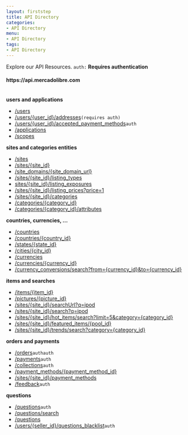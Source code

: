 ```yaml
---
layout: firststep
title: API Directory
categories: 
- API Directory
menu:
- API Directory
tags: 
- API Directory
---
```



Explore our API Resources. <code>auth:</code> <strong>Requires authentication</strong>

<h4>https://api.mercadolibre.com</h4>

<br>
  <strong>users and applications</strong>
  <ul class='ch-list parameters'>
    <li><a href="https://api.mercadolibre.com/users" target="_blank">/users</a></li>
    <li><a href="https://api.mercadolibre.com/users/{user_id}/addresses" target="_blank">/users/{user_id}/addresses</a><code>(requires auth)</code></li>
    <li><a href="https://api.mercadolibre.com/users/{user_id}/accepted_payment_methods" target="_blank">/users/{user_id}/accepted_payment_methods</a><code>auth</code></li>
    <li><a href="https://api.mercadolibre.com/applications" target="_blank">/applications</a></li>
    <li><a href="https://api.mercadolibre.com/scopes" target="_blank">/scopes</a></li>
  </ul>

<strong>sites and categories entities</strong>
  <ul class='ch-list parameters'>
    <li><a href="https://api.mercadolibre.com/sites" target="_blank">/sites</a></li>
    <li><a href="https://api.mercadolibre.com/sites/{site_id}" target="_blank">/sites/{site_id}</a></li>
    <li><a href="https://api.mercadolibre.com/site_domains/www.mercadolibre.com.ar" target="_blank">/site_domains/{site_domain_url}</a></li>
    <li><a href="https://api.mercadolibre.com/sites/{site_id}/listing_types" target="_blank">/sites/{site_id}/listing_types</a></li>
    <li><a href="https://api.mercadolibre.comsites/{site_id}/listing_exposures" target="_blank">sites/{site_id}/listing_exposures</a></li>
    <li><a href="https://api.mercadolibre.com/sites/{site_id}/listing_prices?price=1" target="_blank">/sites/{site_id}/listing_prices?price=1</a></li>
    <li><a href="https://api.mercadolibre.com/sites/{site_id}/categories" target="_blank">/sites/{site_id}/categories</a></li>
    <li><a href="https://api.mercadolibre.com/categories/{category_id}" target="_blank">/categories/{category_id}</a></li>
    <li><a href="https://api.mercadolibre.com/categories/{category_id}/attributes" target="_blank">/categories/{category_id}/attributes</a></li>
  </ul>

<strong>countries, currencies, ...</strong>
  <ul class='ch-list parameters'>
      <li><a href="https://api.mercadolibre.com/countries" target="_blank">/countries</a></li>
      <li><a href="https://api.mercadolibre.com/countries/{country_id}" target="_blank">/countries/{country_id}</a></li>
      <li><a href="https://api.mercadolibre.com/states/{state_id}" target="_blank">/states/{state_id}</a></li>
      <li><a href="https://api.mercadolibre.com/cities/{city_id}" target="_blank">/cities/{city_id}</a></li>
      <li><a href="https://api.mercadolibre.com/currencies" target="_blank">/currencies</a></li>
      <li><a href="https://api.mercadolibre.com/currencies/BRL" target="_blank">/currencies/{currency_id}</a></li>
      <li><a href="https://api.mercadolibre.com/currency_conversions/search?from=ARS&amp;to=USD" target="_blank">/currency_conversions/search?from={currency_id}&amp;to={currency_id}</a></li>
  </ul>

<strong>items and searches</strong>
  <ul class='ch-list parameters'>
    <li><a href="https://api.mercadolibre.com/items/MLA87828458" target="_blank">/items/{item_id}</a></li>
    <li><a href="https://api.mercadolibre.com/pictures/MLA719522498_032011" target="_blank">/pictures/{picture_id}</a></li>
    <li><a href="https://api.mercadolibre.com/sites/MLA/searchUrl?q=ipod" target="_blank">/sites/{site_id}/searchUrl?q=ipod </a></li>
    <li><a href="https://api.mercadolibre.com/sites/MLA/search?q=ipod" target="_blank">/sites/{site_id}/search?q=ipod </a></li>
    <li><a href="https://api.mercadolibre.com/sites/MLA/hot_items/search?limit=5&amp;category=MLA1743" target="_blank">/sites/{site_id}/hot_items/search?limit=5&amp;category={category_id} </a></li>
    <li><a href="https://api.mercadolibre.com/sites/MLA/featured_items/HP" target="_blank">/sites/{site_id}/featured_items/{pool_id} </a></li>
    <li><a href="https://api.mercadolibre.com/sites/MLA/trends/search?category=MLA1042" target="_blank">/sites/{site_id}/trends/search?category={category_id} </a></li>
  </ul>

<strong>orders and payments</strong>
  <ul class='ch-list parameters'>
    <li><a href="https://api.mercadolibre.com/orders" target="_blank">/orders</a><code>auth</code><code>auth</code></li>
    <li><a href="https://api.mercadolibre.com/payments" target="_blank">/payments</a><code>auth</code></li>
    <li><a href="https://api.mercadolibre.com/collections" target="_blank">/collections</a><code>auth</code></li>
    <li><a href="https://api.mercadolibre.com/payment_methods/MLAMC" target="_blank">/payment_methods/{payment_method_id}</a></li>
    <li><a href="https://api.mercadolibre.com/sites/MLA/payment_methods" target="_blank">/sites/{site_id}/payment_methods</a></li>
    <li><a href="https://api.mercadolibre.com/feedback" target="_blank">/feedback</a><code>auth</code></li>
  </ul>

<strong>questions</strong>
  <ul class='ch-list parameters'>
    <li><a href="https://api.mercadolibre.com/questions" target="_blank">/questions</a><code>auth</code></li>
    <li><a href="https://api.mercadolibre.com/questions/search" target="_blank">/questions/search</a></li>
    <li><a href="https://api.mercadolibre.com/questions" target="_blank">/questions</a></li>
    <li><a href="https://api.mercadolibre.com/users/{seller_id}/questions_blacklist" target="_blank">/users/{seller_id}/questions_blacklist</a><code>auth</code></li>
  </ul>




